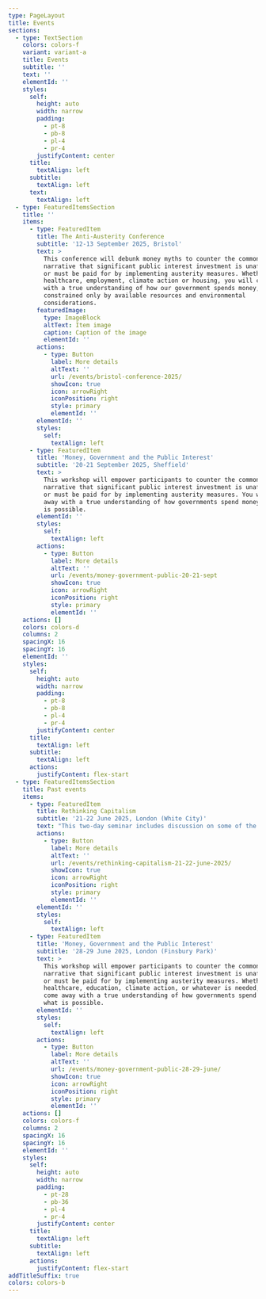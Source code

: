 ```yaml
---
type: PageLayout
title: Events
sections:
  - type: TextSection
    colors: colors-f
    variant: variant-a
    title: Events
    subtitle: ''
    text: ''
    elementId: ''
    styles:
      self:
        height: auto
        width: narrow
        padding:
          - pt-8
          - pb-8
          - pl-4
          - pr-4
        justifyContent: center
      title:
        textAlign: left
      subtitle:
        textAlign: left
      text:
        textAlign: left
  - type: FeaturedItemsSection
    title: ''
    items:
      - type: FeaturedItem
        title: The Anti-Austerity Conference
        subtitle: '12-13 September 2025, Bristol'
        text: >
          This conference will debunk money myths to counter the common
          narrative that significant public interest investment is unaffordable
          or must be paid for by implementing austerity measures. Whether for
          healthcare, employment, climate action or housing, you will come away
          with a true understanding of how our government spends money, which is
          constrained only by available resources and environmental
          considerations.
        featuredImage:
          type: ImageBlock
          altText: Item image
          caption: Caption of the image
          elementId: ''
        actions:
          - type: Button
            label: More details
            altText: ''
            url: /events/bristol-conference-2025/
            showIcon: true
            icon: arrowRight
            iconPosition: right
            style: primary
            elementId: ''
        elementId: ''
        styles:
          self:
            textAlign: left
      - type: FeaturedItem
        title: 'Money, Government and the Public Interest'
        subtitle: '20-21 September 2025, Sheffield'
        text: >
          This workshop will empower participants to counter the common
          narrative that significant public interest investment is unaffordable
          or must be paid for by implementing austerity measures. You will come
          away with a true understanding of how governments spend money and what
          is possible.
        elementId: ''
        styles:
          self:
            textAlign: left
        actions:
          - type: Button
            label: More details
            altText: ''
            url: /events/money-government-public-20-21-sept
            showIcon: true
            icon: arrowRight
            iconPosition: right
            style: primary
            elementId: ''
    actions: []
    colors: colors-d
    columns: 2
    spacingX: 16
    spacingY: 16
    elementId: ''
    styles:
      self:
        height: auto
        width: narrow
        padding:
          - pt-8
          - pb-8
          - pl-4
          - pr-4
        justifyContent: center
      title:
        textAlign: left
      subtitle:
        textAlign: left
      actions:
        justifyContent: flex-start
  - type: FeaturedItemsSection
    title: Past events
    items:
      - type: FeaturedItem
        title: Rethinking Capitalism
        subtitle: '21-22 June 2025, London (White City)'
        text: "This two-day seminar includes discussion on some of the most pressing economic issues facing the world\_today.\n\nTopics include inequality, insecurity, the climate crisis, the national budget, challenging economic narratives around growth and a campaign for a fairer and more sustainable economy, drawn from modern monetary theory and ecological economics.\n"
        actions:
          - type: Button
            label: More details
            altText: ''
            url: /events/rethinking-capitalism-21-22-june-2025/
            showIcon: true
            icon: arrowRight
            iconPosition: right
            style: primary
            elementId: ''
        elementId: ''
        styles:
          self:
            textAlign: left
      - type: FeaturedItem
        title: 'Money, Government and the Public Interest'
        subtitle: '28-29 June 2025, London (Finsbury Park)'
        text: >
          This workshop will empower participants to counter the common
          narrative that significant public interest investment is unaffordable
          or must be paid for by implementing austerity measures. Whether for
          healthcare, education, climate action, or whatever is needed, you will
          come away with a true understanding of how governments spend money and
          what is possible.
        elementId: ''
        styles:
          self:
            textAlign: left
        actions:
          - type: Button
            label: More details
            altText: ''
            url: /events/money-government-public-28-29-june/
            showIcon: true
            icon: arrowRight
            iconPosition: right
            style: primary
            elementId: ''
    actions: []
    colors: colors-f
    columns: 2
    spacingX: 16
    spacingY: 16
    elementId: ''
    styles:
      self:
        height: auto
        width: narrow
        padding:
          - pt-28
          - pb-36
          - pl-4
          - pr-4
        justifyContent: center
      title:
        textAlign: left
      subtitle:
        textAlign: left
      actions:
        justifyContent: flex-start
addTitleSuffix: true
colors: colors-b
---
```

